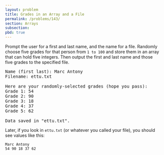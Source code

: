 ```yaml
---
layout: problem
title: Grades in an Array and a File
permalink: /problems/143/
section: Arrays
subsection:
pbd: true
---
```

Prompt the user for a first and last name, and the name for a file. 
Randomly choose five grades for that person from `1 to 100` and store them in an array that can hold five integers. 
Then output the first and last name and those five grades to the specified file.

<pre class="terminal">
Name (first last): <kbd>Marc Antony</kbd>
Filename: <kbd>ettu.txt</kbd>

Here are your randomly-selected grades (hope you pass):
Grade 1: 54
Grade 2: 90
Grade 3: 18
Grade 4: 37
Grade 5: 62

Data saved in "ettu.txt".
</pre>

Later, if you look in `ettu.txt` (or whatever you called your file), you should see values like this:
```
Marc Antony
54 90 18 37 62
```